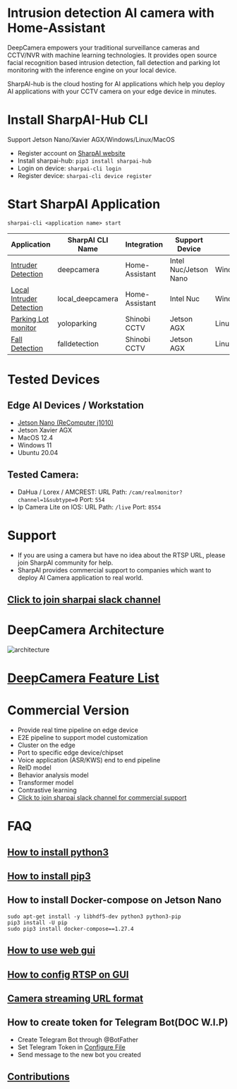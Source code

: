 # Intrusion detection AI camera with Home-Assistant

DeepCamera empowers your traditional surveillance cameras and CCTV/NVR with machine learning technologies. 
It provides open source facial recognition based intrusion detection, fall detection and parking lot monitoring with the inference engine on your local device.

SharpAI-hub is the cloud hosting for AI applications which help you deploy AI applications with your CCTV camera on your edge device in minutes. 

# Install SharpAI-Hub CLI
Support Jetson Nano/Xavier AGX/Windows/Linux/MacOS
- Register account on [SharpAI website](http://dp.sharpai.org:3000)
- Install sharpai-hub: `pip3 install sharpai-hub`
- Login on device: `sharpai-cli login`
- Register device: `sharpai-cli device register`

# Start SharpAI Application

```
sharpai-cli <application name> start
```

|Application|SharpAI CLI Name|Integration|Support Device|Support OS|
|---|---|---|---|---|
|[Intruder Detection](docs/how_to_run_intruder_detection.md) | deepcamera |Home-Assistant| Intel Nuc/Jetson Nano|Windows/Linux/MacOS|
|[Local Intruder Detection](docs/how_to_run_local_intruder_detection.md) | local_deepcamera |Home-Assistant| Intel Nuc|Windows/Linux/MacOS|
|[Parking Lot monitor](docs/Yolo_Parking.md) | yoloparking  |Shinobi CCTV| Jetson AGX |Linux|
|[Fall Detection](docs/FallDetection_with_shinobi.md) | falldetection   |Shinobi CCTV| Jetson AGX |Linux|

# Tested Devices
## Edge AI Devices / Workstation
- [Jetson Nano (ReComputer j1010)](https://www.seeedstudio.com/Jetson-10-1-H0-p-5335.html)
- Jetson Xavier AGX
- MacOS 12.4
- Windows 11
- Ubuntu 20.04

## Tested Camera:
- DaHua / Lorex / AMCREST: URL Path: `/cam/realmonitor?channel=1&subtype=0` Port: `554`
- Ip Camera Lite on IOS: URL Path: `/live` Port: `8554`   

# Support
- If you are using a camera but have no idea about the RTSP URL, please join SharpAI community for help.
- SharpAI provides commercial support to companies which want to deploy AI Camera application to real world.
## [Click to join sharpai slack channel](https://sharpai-invite-automation.herokuapp.com/)

# DeepCamera Architecture
![architecture](screenshots/DeepCamera_infrastructure.png)

# [DeepCamera Feature List](docs/DeepCamera_Features.md)

# Commercial Version
- Provide real time pipeline on edge device     
- E2E pipeline to support model customization  
- Cluster on the edge  
- Port to specific edge device/chipset
- Voice application (ASR/KWS) end to end pipeline  
- ReID model   
- Behavior analysis model    
- Transformer model  
- Contrastive learning  
- [Click to join sharpai slack channel for commercial support](https://sharpai-invite-automation.herokuapp.com/)

# FAQ

## [How to install python3](https://www.python.org/downloads)
## [How to install pip3](https://pip.pypa.io/en/stable/installation)
##  How to install Docker-compose on Jetson Nano
```
sudo apt-get install -y libhdf5-dev python3 python3-pip
pip3 install -U pip
sudo pip3 install docker-compose==1.27.4
```
## [How to use web gui](screenshots/how_to_config_on_web_gui.png)
## [How to config RTSP on GUI](https://github.com/SharpAI/DeepCamera/blob/master/docs/shinobi.md)   
## [Camera streaming URL format](https://shinobi.video)
## How to create token for Telegram Bot(DOC W.I.P)
- Create Telegram Bot through @BotFather
- Set Telegram Token in [Configure File](https://github.com/SharpAI/DeepCamera/blob/nano/docker/production_1.env#L15)
- Send message to the new bot you created

## [Contributions](Contributions.md)
